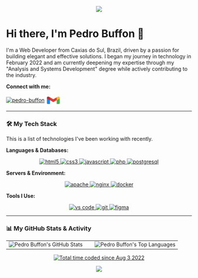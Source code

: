 <div id="header" align="center">
  <img src="https://media.giphy.com/media/M9gbBd9nbDrOTu1Mqx/giphy.gif" width="100"/>
</div>

# Hi there, I'm Pedro Buffon 👋

I'm a Web Developer from Caxias do Sul, Brazil, driven by a passion for building elegant and effective solutions. I began my journey in technology in February 2022 and am currently deepening my expertise through my "Analysis and Systems Development" degree while actively contributing to the industry.

**Connect with me:**
<p align="left">
  <a href="https://www.linkedin.com/in/pedro-buffon-26261a15b" target="blank"><img align="center" src="https://raw.githubusercontent.com/rahuldkjain/github-profile-readme-generator/master/src/images/icons/Social/linked-in-alt.svg" alt="pedro-buffon" height="30" width="40" /></a>
  <a href="mailto:henriquebuffon@gmail.com" target="blank"><img align="center" src="https://raw.githubusercontent.com/rahuldkjain/github-profile-readme-generator/master/src/images/icons/Social/gmail.svg" alt="henriquebuffon@gmail.com" height="30" width="40" /></a>
</p>

---

### 🛠️ My Tech Stack

This is a list of technologies I've been working with recently.

**Languages & Databases:**
<p align="center">
  <a href="https://www.w3schools.com/html/" target="_blank" rel="noreferrer"> <img src="https://img.shields.io/badge/HTML5-E34F26?style=for-the-badge&logo=html5&logoColor=white" alt="html5"/> </a>
  <a href="https://www.w3schools.com/css/" target="_blank" rel="noreferrer"> <img src="https://img.shields.io/badge/CSS3-1572B6?style=for-the-badge&logo=css3&logoColor=white" alt="css3"/> </a>
  <a href="https://developer.mozilla.org/en-US/docs/Web/JavaScript" target="_blank" rel="noreferrer"> <img src="https://img.shields.io/badge/JavaScript-F7DF1E?style=for-the-badge&logo=javascript&logoColor=black" alt="javascript"/> </a>
  <a href="https://www.php.net" target="_blank" rel="noreferrer"> <img src="https://img.shields.io/badge/PHP-777BB4?style=for-the-badge&logo=php&logoColor=white" alt="php"/> </a>
  <a href="https://www.postgresql.org" target="_blank" rel="noreferrer"> <img src="https://img.shields.io/badge/PostgreSQL-316192?style=for-the-badge&logo=postgresql&logoColor=white" alt="postgresql"/> </a>
</p>

**Servers & Environment:**
<p align="center">
  <a href="https://httpd.apache.org/" target="_blank" rel="noreferrer"> <img src="https://img.shields.io/badge/Apache-D22128?style=for-the-badge&logo=Apache&logoColor=white" alt="apache"/> </a>
  <a href="https://www.nginx.com" target="_blank" rel="noreferrer"> <img src="https://img.shields.io/badge/Nginx-009639?style=for-the-badge&logo=nginx&logoColor=white" alt="nginx"/> </a>
  <a href="https://www.docker.com/" target="_blank" rel="noreferrer"> <img src="https://img.shields.io/badge/Docker-2496ED?style=for-the-badge&logo=docker&logoColor=white" alt="docker"/> </a>
</p>

**Tools I Use:**
<p align="center">
  <a href="https://code.visualstudio.com/" target="_blank" rel="noreferrer"> <img src="https://img.shields.io/badge/VS_Code-0078D4?style=for-the-badge&logo=visual%20studio%20code&logoColor=white" alt="vs code"/> </a>
  <a href="https://git-scm.com/" target="_blank" rel="noreferrer"> <img src="https://img.shields.io/badge/GIT-E44C30?style=for-the-badge&logo=git&logoColor=white" alt="git"/> </a>
  <a href="https://www.figma.com/" target="_blank" rel="noreferrer"> <img src="https://img.shields.io/badge/Figma-F24E1E?style=for-the-badge&logo=figma&logoColor=white" alt="figma"/> </a>
</p>


---

### 📊 My GitHub Stats & Activity

<table>
  <tr>
    <td width="50%" valign="top">
      <img src="https://github-readme-stats-eight-theta.vercel.app/api?username=PedroBuffon&show_icons=true&theme=dark&include_all_commits=true&count_private=true" alt="Pedro Buffon's GitHub Stats">
    </td>
    <td width="50%" valign="top">
      <img src="https://github-readme-stats-eight-theta.vercel.app/api/top-langs/?username=PedroBuffon&show_icons=true&layout=compact&theme=dark" alt="Pedro Buffon's Top Languages">
    </td>
  </tr>
</table>

<p align="center">
  <a href="https://wakatime.com/@2ec9615c-defa-44a9-8fb9-545ab3a8454c">
    <img src="https://wakatime.com/badge/user/2ec9615c-defa-44a9-8fb9-545ab3a8454c.svg" alt="Total time coded since Aug 3 2022" />
  </a>
</p>

<p align="center">
  <a href="https://www.buymeacoffee.com/pedrobuffon">
    <img src="https://img.buymeacoffee.com/button-api/?text=Buy%20me%20a%20coffee&emoji=&slug=pedrobuffon&button_colour=FFDD00&font_colour=000000&font_family=Arial&outline_colour=000000&coffee_colour=ffffff" />
  </a>
</p>
